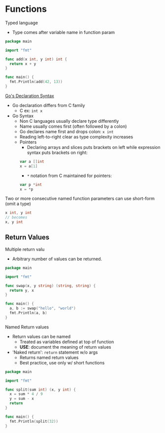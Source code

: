 # Functions

Typed language
- Type comes after variable name in function param

```go
package main

import "fmt"

func add(x int, y int) int {
  return x + y
}

func main() {
  fmt.Println(add(42, 13))
}
```

[Go's Declaration Syntax](https://go.dev/blog/declaration-syntax)
- Go declaration differs from C family
  - C ex: `int x`
- Go Syntax
  - Non C languages usually declare type differently
  - Name usually comes first (often followed by a colon)
  - Go declares name first and drops colon: `x int`
  - Reading left-to-right clear as type complexity increases
  - Pointers
    - Declaring arrays and slices puts brackets on left while expression syntax puts brackets on right:
    ```go
    var a []int
    x = a[1]
    ```
    - `*` notation from C maintained for pointers:
    ```go
    var p *int
    x = *p
    ```

Two or more consecutive named function parameters can use short-form (omit a type)

```go
x int, y int
// becomes
x, y int
```
## Return Values

Multiple return valu
- Arbitrary number of values can be returned.

```go
package main

import "fmt"

func swap(x, y string) (string, string) {
  return y, x
}

func main() {
  a, b := swap("hello", "world")
  fmt.Println(a, b)
}
```

Named Return values
- Return values can be named
  - Treated as variables defined at top of function
  - __USE__: document the meaning of return values
- 'Naked return': `return` statement w/o args
  - Returns named return values
  - Best practice, use only w/ short functions

```go
package main

import "fmt"

func split(sum int) (x, y int) {
  x = sum * 4 / 9
  y = sum - x
  return
}

func main() {
  fmt.Println(split(32))
}
```
